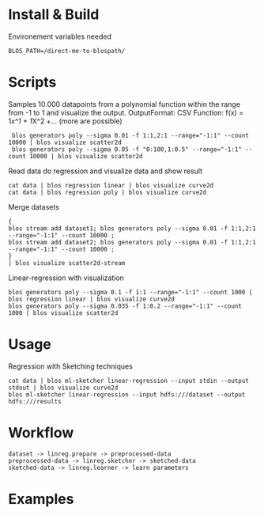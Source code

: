 Install & Build
=============
Environement variables needed
```
BLOS_PATH=/direct-me-to-blospath/
```


Scripts
=============


Samples 10.000 datapoints from a polynomial function within the range from -1 to 1 and visualize the output.
OutputFormat: CSV
Function: f(x) = 1*x^1 + 1*X^2 +... (more are possible)
```
 blos generators poly --sigma 0.01 -f 1:1,2:1 --range="-1:1" --count 10000 | blos visualize scatter2d
 blos generators poly --sigma 0.05 -f "0:100,1:0.5" --range="-1:1" --count 10000 | blos visualize scatter2d
 ```

Read data do regression and visualize data and show result
```
cat data | blos regression linear | blos visualize curve2d
cat data | blos regression poly | blos visualize curve2d
```

Merge datasets
```
{
blos stream add dataset1; blos generators poly --sigma 0.01 -f 1:1,2:1 --range="-1:1" --count 10000 ;
blos stream add dataset2; blos generators poly --sigma 0.01 -f 1:1,2:1 --range="-1:1" --count 10000 ;
}
| blos visualize scatter2d-stream
```

Linear-regression with visualization
```
blos generators poly --sigma 0.1 -f 1:1 --range="-1:1" --count 1000 | blos regression linear | blos visualize curve2d
blos generators poly --sigma 0.035 -f 1:0.2 --range="-1:1" --count 1000 | blos visualize scatter2d
```

Usage
=============
Regression with Sketching techniques
```
cat data | blos ml-sketcher linear-regression --input stdin --output stdout | blos visualize curve2d
blos ml-sketcher linear-regression --input hdfs:///dataset --output hdfs:///results
```

Workflow
=============
```
dataset -> linreg.prepare -> preprocessed-data
preprocessed-data -> linreg.sketcher -> sketched-data
sketched-data -> linreg.learner -> learn parameters

```


Examples
=============
